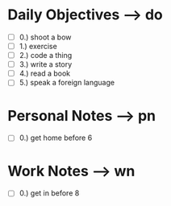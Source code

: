 # Daily Objectives --> do
- [ ] 0.) shoot a bow
- [ ] 1.) exercise
- [ ] 2.) code a thing
- [ ] 3.) write a story
- [ ] 4.) read a book
- [ ] 5.) speak a foreign language

# Personal Notes --> pn
- [ ] 0.) get home before 6

# Work Notes --> wn
- [ ] 0.) get in before 8

